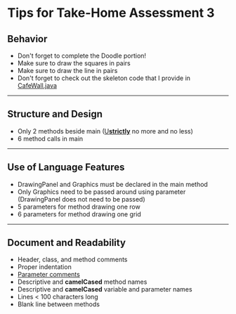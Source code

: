 # Tips for Take-Home Assessment 3

## Behavior

- Don't forget to complete the Doodle portion!
- Make sure to draw the squares in pairs
- Make sure to draw the line in pairs
- Don't forget to check out the skeleton code that I provide in [CafeWall.java](/CafeWall.java)

---

## Structure and Design

- Only 2 methods beside main (<u>U**strictly**</u> no more and no less)
- 6 method calls in main

---

## Use of Language Features

- DrawingPanel and Graphics must be declared in the main method
- Only Graphics need to be passed around using parameter (DrawingPanel does not need to be passed)
- 5 parameters for method drawing one row
- 6 parameters for method drawing one grid

---

## Document and Readability

- Header, class, and method comments
- Proper indentation
- [Parameter comments](/Additional-Style-Guide.MD)
- Descriptive and **camelCased** method names
- Descriptive and **camelCased** variable and parameter names
- Lines < 100 characters long
- Blank line between methods
